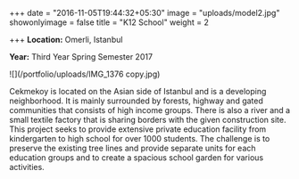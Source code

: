 +++
date = "2016-11-05T19:44:32+05:30"
image = "uploads/model2.jpg"
showonlyimage = false
title = "K12 School"
weight = 2

+++
**Location:** Omerli, Istanbul

**Year:** Third Year Spring Semester 2017

<!--more-->

![](/portfolio/uploads/IMG_1376 copy.jpg)

Cekmekoy is located on the Asian side of Istanbul and is a developing neighborhood. It is mainly surrounded by forests, highway and gated communities that consists of high income groups. There is also a river and a small textile factory that is sharing borders with the given construction site. This project seeks to provide extensive private education facility from kindergarten to high school for over 1000 students. The challenge is to preserve the existing tree lines and provide separate units for each education groups and to create a spacious school garden for various activities.